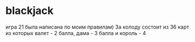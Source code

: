 # blackjack
игра 21 была написана по моим правилам) За колоду состоит из 36 карт из которых валет - 2 балла, дама - 3 балла и король - 4
